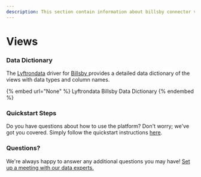 ```yaml
---
description: This section contain information about billsby connector views information
---
```


# Views

### Data Dictionary

The [Lyftrondata](https://www.lyftrondata.com/) driver for [Billsby](https://www.lyftrondata.com/integration/business-analytics/billsby//)[ ](https://www.lyftrondata.com/integration/billsby/)provides a detailed data dictionary of the views with data types and column names.

{% embed url="None" %}
Lyftrondata Billsby Data Dictionary
{% endembed %}

### Quickstart Steps

Do you have questions about how to use the platform? Don't worry; we've got you covered. Simply follow the quickstart instructions [here](../README.md).

### Questions? <a href="#questions" id="questions"></a>

We're always happy to answer any additional questions you may have! [Set up a meeting with our data experts.](https://www.lyftrondata.com/book-a-meeting/)


